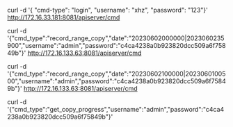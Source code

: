 <!--
 * @Description: 
 * @Author: zy
 * @Date: 2024-08-14 16:51:35
 * @LastEditTime: 2024-08-15 08:40:36
 * @LastEditors: zy
-->
curl -d '{ "cmd-type": "login", "username": "xhz", "password": "123"}' http://172.16.33.181:8081/apiserver/cmd

curl -d '{"cmd_type":"record_range_copy","date":"20230602000000|2023060235900","username":"admin","password":"c4ca4238a0b923820dcc509a6f75849b"}' http://172.16.133.63:8081/apiserver/cmd


curl -d '{"cmd_type":"record_range_copy","date":"20230602100000|2023060100500","username":"admin","password":"c4ca4238a0b923820dcc509a6f75849b"}' http://172.16.133.63:8081/apiserver/cmd

curl -d '{"cmd_type":"get_copy_progress","username":"admin","password":"c4ca4238a0b923820dcc509a6f75849b"}'